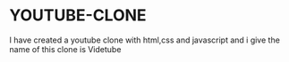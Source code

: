# YOUTUBE-CLONE
I have created a youtube clone with html,css and javascript and i give the name of this clone is Videtube

